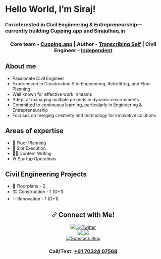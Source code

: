 <h1>Hello World, I’m Siraj!</h1>

<h3>I'm interested in Civil Engineering & Entrepreneurship—currently building Cupping.app and Sirajulhaq.in</h3>

<h3 align="center" dir="auto" target="_blank">Core team - <a href="https://cupping.app" target="_blank">Cupping.app</a> | Author - <a href="https://sirajulhaq.substack.com" target="_blank">Transcribing Self</a> | Civil Engineer - 
<a href="https://sirajulhaq.in">Independent</a></h3>

<h2>About me</h2> 

- Passionate Civil Engineer <br>
- Experienced in Construction Site Engineering, Retrofittng, and Floor Planning <br>
- Well known for effective work in teams <br>
- Adept at managing multiple projects in dynamic environments <br>
- Committed to continuous learning, particularly in Engineering & Entrepreneurship <br>
- Focuses on merging creativity and technology for innovative solutions <br>

<h2>Areas of expertise</h2>

- 🏢 Floor Planning 
- 🚧 Site Execution 
- ✍🏻 Content Writing 
- ⚙️ Startup Operations 

<h2>Civil Engineering Projects</h2> 

- 📝 Floorplans - 2 
- 🏗️ Construction - 1 (G+1) 
- ✨ Renovation - 1 (G+1) 

<h2 align="center" dir="auto">
  <a id="user-content-connect-with-me" class="anchor" aria-hidden="true" tabindex="-1" href="#connect-with-me">
    <svg class="octicon octicon-link" viewBox="0 0 16 16" version="1.1" width="16" height="16" aria-hidden="true">
      <path d="m7.775 3.275 1.25-1.25a3.5 3.5 0 1 1 4.95 4.95l-2.5 2.5a3.5 3.5 0 0 1-4.95 0 .751.751 0 0 1 .018-1.042.751.751 0 0 1 1.042-.018 1.998 1.998 0 0 0 2.83 0l2.5-2.5a2.002 2.002 0 0 0-2.83-2.83l-1.25 1.25a.751.751 0 0 1-1.042-.018.751.751 0 0 1-.018-1.042Zm-4.69 9.64a1.998 1.998 0 0 0 2.83 0l1.25-1.25a.751.751 0 0 1 1.042.018.751.751 0 0 1 .018 1.042l-1.25 1.25a3.5 3.5 0 1 1-4.95-4.95l2.5-2.5a3.5 3.5 0 0 1 4.95 0 .751.751 0 0 1-.018 1.042.751.751 0 0 1-1.042.018 1.998 1.998 0 0 0-2.83 0l-2.5 2.5a1.998 1.998 0 0 0 0 2.83Z"></path>
    </svg>
  </a> 
  Connect with Me!
</h2>

<div align="center" dir="auto"> 
  <a href="https://sirajulhaq.in" target="_blank" rel="nofollow">
    <img src="https://img.shields.io/badge/%20-🌐Website-blueviolet.svg?&style=for-the-badge&logo=healthinesses&logoColor=blueviolet%20alt=website" 
data-canonical-src="https://img.shields.io/badge/%20-🌐Website-blueviolet.svg?&style=for-the-badge&logo=healthinesses&logoColor=blueviolet%20alt=website" style="max-width: 100%;">
  </a>

  <a href="https://twitter.com/sirajulhaq_in" target="_blank" rel="nofollow">
    <img src="https://img.shields.io/badge/twitter-%2300acee.svg?&style=for-the-badge&logo=twitter&logoColor=white" alt="Twitter" data-canonical-src="https://img.shields.io/badge/twitter-%2300acee.svg?&style=for-the-badge&logo=twitter&logoColor=white" style="max-width: 100%;">
  </a>

<br>

  <a href="https://linkedin.com/in/syedmohammedsirajulhaq" target="_blank" rel="nofollow">
    <img src="https://img.shields.io/badge/%20-linkedin-%231E77B5.svg?&style=for-the-badge&logo=linkedin&logoColor=white" data-canonical-src="https://img.shields.io/badge/linkedin-%231E77B5.svg?&style=for-the-badge&logo=linkedin&logoColor=white" style= "max-width: 100%;">
  </a>

  <a href="https://instagram.com/s.m.sirajulhaq" target="_blank" rel="nofollow">
    <img src="https://camo.githubusercontent.com/b7d786f87909f9592878dacf644337d6791e6cce6b761934cc5bb56d81c8cc82/68747470733a2f2f696d672e736869656c64732e696f2f62616467652f696e7374616772616d2d2532333030303030302e7376673f267374796c653d666f722d7468652d6261646765266c6f676f3d696e7374616772616d266c6f676f436f6c6f723d626c756576696f6c6574253230616c743d696e7374616772616d" data-canonical-src="https://img.shields.io/badge/instagram-%23000000.svg?&style-for-the-badge&logo=instagram&logoColor=white%20alt=instagram" style="max-width: 100%;">
  </a>
  
<br>

  <a href="https://Sirajulhaq.substack.com" target="_blank" rel="nofollow">
    <img src="https://img.shields.io/badge/%20-SUBSTACK-in%20formational.svg?&style-for-the-badge&logo=substack&logoColor=orange" alt="Substack Blog" data-canonical-src="https://img.shields.io/badge/%20-SUBSTACK-in%20formational.svg?&style-for-the-badge&logo=substack&logoColor=white" style="max-width: 120%;">
  </a> 
<br> 
  <h3>Call/Text: <a href="https://wa.me/+917032407568" target="_blank">+91 70324 07568</a></h4>
  
<!--<a href="#" rel="nofollow">
      <img src="https://camo.githubusercontent.com/10163c8 6573266" data-nical-src="https://img.shields.io/badge/%20- RESUME-lightgrey.sv g?&style-for-the-badge&logo-healthinesses&logoColor=blueviolet%20alt-w ebsite" style="max-width: 100%;"> 
    </a>
    <a href="#" rel="nofollow">
      <img src="https://camo.githubusercontent.com/69e4def 652d626" alt="f acebook" data-canonical-src="https://img.shields.io/badge/facebook-%23 2E87FB.svg?&style-for-the-badge&logo=facebook&logoColor=white" style= "max-width: 100%;">
    </a> -->
</div>

<!---
<h3>Nesting my Instagram Webpage </h3>
  <figure>
    <iframe width="425" height="350" frameborder="0" scrolling="no" marginheight="0" marginwidth="0" 
      src="https://www.instagram.com/s.m.sirajulhaq">
    </iframe>
  </figure>


SMSirajulhaq/SMSirajulhaq is a ✨ special ✨ repository because its `README.md` (this file) appears on your GitHub profile.
You can click the Preview link to take a look at your changes.
--->
